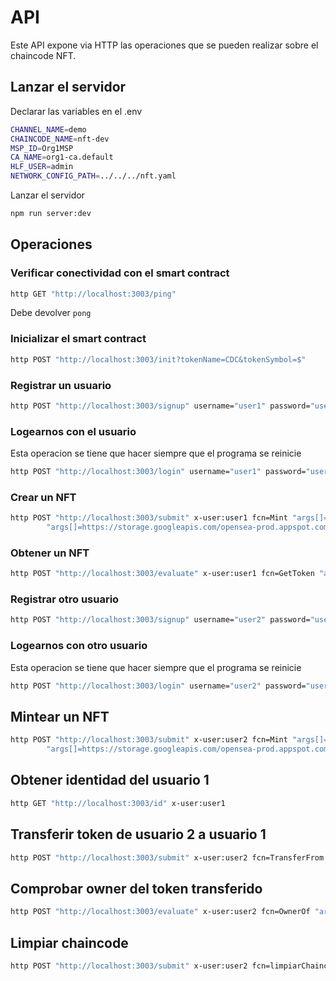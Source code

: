 # API

Este API expone via HTTP las operaciones que se pueden realizar sobre el chaincode NFT.


## Lanzar el servidor


Declarar las variables en el .env
```bash
CHANNEL_NAME=demo
CHAINCODE_NAME=nft-dev
MSP_ID=Org1MSP
CA_NAME=org1-ca.default
HLF_USER=admin
NETWORK_CONFIG_PATH=../../../nft.yaml
```

Lanzar el servidor
```bash
npm run server:dev
```


## Operaciones

### Verificar conectividad con el smart contract

```bash
http GET "http://localhost:3003/ping"
```

Debe devolver `pong`

### Inicializar el smart contract
```bash
http POST "http://localhost:3003/init?tokenName=CDC&tokenSymbol=$"
```

### Registrar un usuario
```bash
http POST "http://localhost:3003/signup" username="user1" password="user1pw"
```

### Logearnos con el usuario
Esta operacion se tiene que hacer siempre que el programa se reinicie
```bash
http POST "http://localhost:3003/login" username="user1" password="user1pw"
```

### Crear un NFT
```bash
http POST "http://localhost:3003/submit" x-user:user1 fcn=Mint "args[]=8"  \
        "args[]=https://storage.googleapis.com/opensea-prod.appspot.com/puffs/3.png" "args[]=Nombre" "args[]=Descripcion"
```

### Obtener un NFT
```bash
http POST "http://localhost:3003/evaluate" x-user:user1 fcn=GetToken "args[]=8"
```


### Registrar otro usuario
```bash
http POST "http://localhost:3003/signup" username="user2" password="user2pw"
```

### Logearnos con otro usuario

Esta operacion se tiene que hacer siempre que el programa se reinicie

```bash
http POST "http://localhost:3003/login" username="user2" password="user2pw"
```

## Mintear un NFT
```bash
http POST "http://localhost:3003/submit" x-user:user2 fcn=Mint "args[]=9"  \
        "args[]=https://storage.googleapis.com/opensea-prod.appspot.com/puffs/3.png" "args[]=Nombre2" "args[]=Descripcion2"
```

## Obtener identidad del usuario 1
```bash
http GET "http://localhost:3003/id" x-user:user1
```

## Transferir token de usuario 2 a usuario 1
```bash
http POST "http://localhost:3003/submit" x-user:user2 fcn=TransferFrom "args[]=x509::/OU=client/CN=user2::/C=ES/L=Alicante/=Alicante/O=Kung Fu Software/OU=Tech/CN=ca" "args[]=x509::/OU=client/CN=user1::/C=ES/L=Alicante/=Alicante/O=Kung Fu Software/OU=Tech/CN=ca" "args[]=9"

```


## Comprobar owner del token transferido
```bash
http POST "http://localhost:3003/evaluate" x-user:user2 fcn=OwnerOf "args[]=9"
```

## Limpiar chaincode
```bash
http POST "http://localhost:3003/submit" x-user:user2 fcn=limpiarChaincode
```
